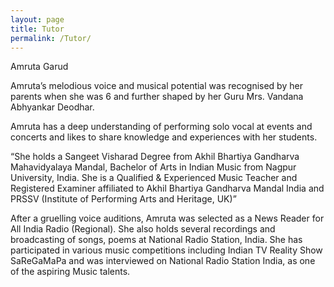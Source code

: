 ```yaml
---
layout: page
title: Tutor
permalink: /Tutor/
---
```


Amruta Garud


Amruta’s melodious voice and musical potential was recognised by her parents when she was 6 and further shaped by her Guru Mrs. Vandana Abhyankar Deodhar.

Amruta has a deep understanding of performing solo vocal at events and concerts and likes to share knowledge and experiences with her students.

“She holds a Sangeet Visharad Degree from Akhil Bhartiya Gandharva Mahavidyalaya Mandal, Bachelor of Arts in Indian Music from Nagpur University, India. She is a Qualified & Experienced Music Teacher and Registered Examiner affiliated to Akhil Bhartiya Gandharva Mandal India and PRSSV (Institute of Performing Arts and Heritage, UK)”

After a gruelling voice auditions, Amruta was selected as a News Reader for All India Radio (Regional). She also holds several recordings and broadcasting of songs, poems at National Radio Station, India. She has participated in various music competitions including Indian TV Reality Show SaReGaMaPa and was interviewed on National Radio Station India, as one of the aspiring Music talents.
